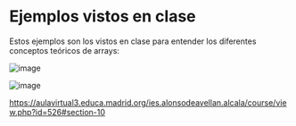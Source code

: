 # Ejemplos vistos en clase
Estos ejemplos son los vistos en clase para entender los diferentes conceptos teóricos de arrays:

![image](https://github.com/profeMelola/Programacion-04-2023-24/assets/91023374/3bd804da-7be4-43b3-a726-731917e49478)

![image](https://github.com/profeMelola/Programacion-04-2023-24/assets/91023374/2c97e796-0635-4668-b5e9-22039c7ee133)


https://aulavirtual3.educa.madrid.org/ies.alonsodeavellan.alcala/course/view.php?id=526#section-10
